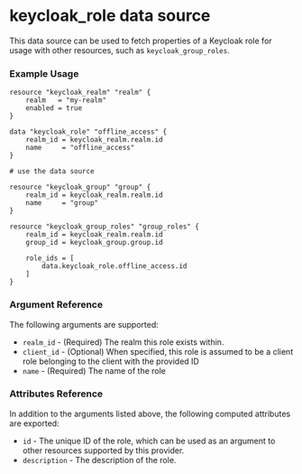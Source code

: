 # keycloak_role data source

This data source can be used to fetch properties of a Keycloak role for
usage with other resources, such as `keycloak_group_roles`.

### Example Usage

```hcl
resource "keycloak_realm" "realm" {
    realm   = "my-realm"
    enabled = true
}

data "keycloak_role" "offline_access" {
    realm_id = keycloak_realm.realm.id
    name     = "offline_access"
}

# use the data source

resource "keycloak_group" "group" {
    realm_id = keycloak_realm.realm.id
    name     = "group"
}

resource "keycloak_group_roles" "group_roles" {
    realm_id = keycloak_realm.realm.id
    group_id = keycloak_group.group.id

    role_ids = [
        data.keycloak_role.offline_access.id
    ]
}
```

### Argument Reference

The following arguments are supported:

- `realm_id` - (Required) The realm this role exists within.
- `client_id` - (Optional) When specified, this role is assumed to be a
  client role belonging to the client with the provided ID
- `name` - (Required) The name of the role

### Attributes Reference

In addition to the arguments listed above, the following computed attributes are exported:

- `id` - The unique ID of the role, which can be used as an argument to
  other resources supported by this provider.
- `description` - The description of the role.

